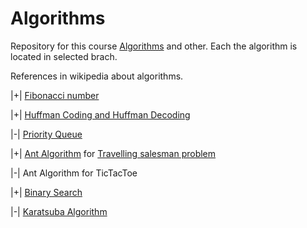 # Algorithms
Repository for this course [Algorithms](https://stepik.org/course/217/syllabus) and other.
Each the algorithm is located in selected brach.

References in wikipedia about algorithms.

|+| [Fibonacci number](https://en.wikipedia.org/wiki/Fibonacci_number)

|+| [Huffman Coding and Huffman Decoding](https://en.wikipedia.org/wiki/Huffman_coding)

|-| [Priority Queue](https://en.wikipedia.org/wiki/Priority_queue)

|+| [Ant Algorithm](https://en.wikipedia.org/wiki/Ant_colony_optimization_algorithms) for [Travelling salesman problem](https://en.wikipedia.org/wiki/Travelling_salesman_problem)

|-| Ant Algorithm for TicTacToe

|+| [Binary Search](https://en.wikipedia.org/wiki/Binary_search_algorithm)

|-| [Karatsuba Algorithm](https://en.wikipedia.org/wiki/Karatsuba_algorithm)
